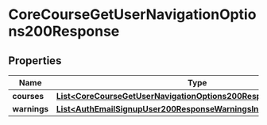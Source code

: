 

# CoreCourseGetUserNavigationOptions200Response


## Properties

| Name | Type | Description | Notes |
|------------ | ------------- | ------------- | -------------|
|**courses** | [**List&lt;CoreCourseGetUserNavigationOptions200ResponseCoursesInner&gt;**](CoreCourseGetUserNavigationOptions200ResponseCoursesInner.md) |  |  |
|**warnings** | [**List&lt;AuthEmailSignupUser200ResponseWarningsInner&gt;**](AuthEmailSignupUser200ResponseWarningsInner.md) |  |  [optional] |



